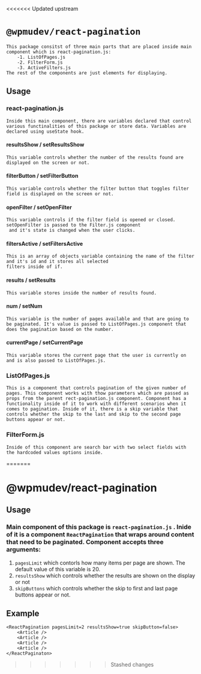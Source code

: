 <<<<<<< Updated upstream
# `@wpmudev/react-pagination`

    This package consitst of three main parts that are placed inside main component which is react-pagination.js:
        -1. ListOfPages.js
        -2. FilterForm.js
        -3. ActiveFilters.js
    The rest of the components are just elements for displaying.

## Usage

### react-pagination.js

    Inside this main component, there are variables declared that control various functinalities of this package or store data. Variables are declared using useState hook.

#### resultsShow / setResultsShow

    This variable controls whether the number of the results found are displayed on the screen or not.

#### filterButton / setFilterButton

    This variable controls whether the filter button that toggles filter field is displayed on the screen or not.

#### openFilter / setOpenFilter

    This variable controls if the filter field is opened or closed. setOpenFilter is passed to the Filter.js component
     and it's state is changed when the user clicks.

#### filtersActive / setFiltersActive

    This is an array of objects variable containing the name of the filter and it's id and it stores all selected
    filters inside of if.

#### results / setResults

    This variable stores inside the number of results found.

#### num / setNum

    This variable is the number of pages available and that are going to be paginated. It's value is passed to ListOfPages.js component that does the pagination based on the number.

#### currentPage / setCurrentPage

    This variable stores the current page that the user is currently on and is also passed to ListOfPages.js.

### ListOfPages.js

    This is a component that controls pagination of the given number of pages. This component works with thow parameters which are passed as props from the parent rect-pagination.js component. Component has a functionality inside of it to work with different scenarios when it comes to pagination. Inside of it, there is a skip variable that controls whether the skip to the last and skip to the second page buttons appear or not.

### FilterForm.js

    Inside of this component are search bar with two select fields with the hardcoded values options inside.
=======
# @wpmudev/react-pagination

## Usage

### Main component of this package is `react-pagination.js` . Inide of it is a component `ReactPagination` that wraps around content that need to be paginated. Component accepts three arguments:

1. `pagesLimit` which contorls how many items per page are shown. The default value of this variable is 20.
2. `resultsShow` which controls whether the results are shown on the display or not
3. `skipButtons` which controls whether the skip to first and last page buttons appear or not.

## Example

```
<ReactPagination pagesLimit=2 resultsShow=true skipButton=false>
    <Article />
    <Article />
    <Article />
    <Article />
</ReactPaginaton>
```
>>>>>>> Stashed changes
